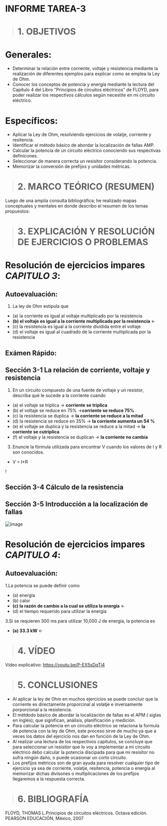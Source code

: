 # INFORME TAREA-3
># 1. OBJETIVOS
# Generales:
- Determinar la relación entre corriente, voltaje y resistencia mediante la realización de diferentes ejemplos para explicar como se 
  emplea la Ley de Ohm.
- Conocer los conceptos de potencia y energía mediante la lectura del Capítulo 4 del Libro "Principios de circuitos eléctricos" de FLOYD, para poder realizar
  los respectivos cálculos según necestite en mi circuito eléctrico.
 # Específicos:
- Aplicar la Ley de Ohm, resolviendo ejercicios de volatje, corriente y resitencia.
- Identificar el método básico de abordar la localización de fallas AMP.
- Calcular la potencia de un circuito eléctrico conociendo sus respectivas definicones.
- Seleccionar de manera correcta un resisitor considerando la potencia.
- Memorizar la conversión de prefijos y unidades métricas.

># 2. MARCO TEÓRICO (RESUMEN)

Luego de una amplia consulta bibliográfica; he realizado mapas conceptuales y mentales en donde describo el resumen de
los temas propuestos:

># 3. EXPLICACIÓN Y RESOLUCIÓN DE EJERCICIOS O PROBLEMAS
# Resolución de ejercicios impares *CAPITULO 3*:

## Autoevaluación:

1. La ley de Ohm estipula que
- (a) la corriente es igual al voltaje multiplicado por la resistencia
- **(b) el voltaje es igual a la corriente multiplicada por la resistencia** ←
- (c) la resistencia es igual a la corriente dividida entre el voltaje
- (d) el voltaje es igual al cuadrado de la corriente multiplicada por la resistencia


## Exámen Rápido:





## Sección 3-1 La relación de corriente, voltaje y resistencia

1. En un circuito compuesto de una fuente de voltaje y un resistor, describa qué le sucede a la corriente
cuando
- (a) el voltaje se triplica → **corriente se triplica**
- (b) el voltaje se reduce en 75% →**corriente se reduce 75%**
- (c) la resistencia se duplica → **la corriente se reduce a la mitad**
- (d) la resistencia se reduce en 35% → **la corriente aumenta un 54 %**
- (e) el voltaje se duplica y la resistencia se reduce a la mitad → **la corriente se cutriplica**
- (f) el voltaje y la resistencia se duplican → **la corriente no cambia**

3. Enuncie la fórmula utilizada para encontrar V cuando los valores de I y R son conocidos.
- V = I*R


!
## Sección 3-4 Cálculo de la resistencia


## Sección 3-5 Introducción a la localización de fallas

![image](https://user-images.githubusercontent.com/104925648/202330677-7fa8594f-1c5a-4cce-8362-55219dc20f3f.png)

# Resolución de ejercicios impares *CAPITULO 4*:

## Autoevaluación:

1.La potencia se puede definir como 
- (a) energía 
- (b) calor
- **(c) la razón de cambio a la cual se utiliza la energía** ← 
- (d) el tiempo requerido para utilizar la energía

3.Si se requieren 300 ms para utilizar 10,000 J de energía, la potencia es
- **(a) 33.3 kW** ← 



># 4. VÍDEO

Vídeo explicativo: https://youtu.be/P-EX5sDqTl4

># 5. CONCLUSIONES

- Al aplicar la ley de Ohm en muchos ejercicios se puede concluir que la corriente es directamente proporcinal al volatje e
  inversamente porporcional a la resistencia.
- El métdodo básico de abordar la localización de fallas es el APM ( siglas en inglés); que significan, análisis, planificación y medición.
- Para calcular la potencia en un circuito eléctrico se relaciona la formula de potencia con la ley de Ohm, este proceso sirve de mucho
  ya que a veces los datos del ejercicio nos dan en función de la Ley de Ohm.
- Al realizar una lectura de los respectivos capitulos, se concluye que para seleccionar un resisitor que lo voy a implementar a mi
  circuito eléctrico debo calcular la potencia discipada para que mi resisitor no sufra ningún daño, o puede ocasionar un corto circuito.
- Los prefijos métricos son de gran ayuda para resolver cualquier tipo de ejercicio ya sea de corriente, volatje, resitencia, potencia o energía
  al memorizar dichas divisones o multiplicaciones de los prefijos llegaremos a la respuesta correcta.
  

># 6. BIBLIOGRAFÍA

FLOYD, THOMAS L.Principios de circuitos eléctricos. Octava edición. PEARSON EDUCACIÓN, México, 2007
